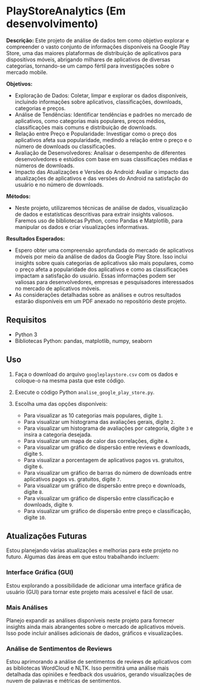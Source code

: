 # PlayStoreAnalytics (Em desenvolvimento)
**Descrição:** Este projeto de análise de dados tem como objetivo explorar e compreender o vasto conjunto de informações disponíveis na Google Play Store, uma das maiores plataformas de distribuição de aplicativos para dispositivos móveis, abrigando milhares de aplicativos de diversas categorias, tornando-se um campo fértil para investigações sobre o mercado mobile.

**Objetivos:**
   - Exploração de Dados: Coletar, limpar e explorar os dados disponíveis, incluindo informações sobre aplicativos, classificações, downloads, categorias e preços.
   - Análise de Tendências: Identificar tendências e padrões no mercado de aplicativos, como categorias mais populares, preços médios, classificações mais comuns e distribuição de downloads.
   - Relação entre Preço e Popularidade: Investigar como o preço dos aplicativos afeta sua popularidade, medindo a relação entre o preço e o número de downloads ou classificações.
   - Avaliação de Desenvolvedores: Analisar o desempenho de diferentes desenvolvedores e estúdios com base em suas classificações médias e números de downloads.
   - Impacto das Atualizações e Versões do Android: Avaliar o impacto das atualizações de aplicativos e das versões do Android na satisfação do usuário e no número de downloads.

**Métodos:**
- Neste projeto, utilizaremos técnicas de análise de dados, visualização de dados e estatísticas descritivas para extrair insights valiosos. Faremos uso de bibliotecas Python, como Pandas e Matplotlib, para manipular os dados e criar visualizações informativas.

**Resultados Esperados:**
- Espero obter uma compreensão aprofundada do mercado de aplicativos móveis por meio da análise de dados da Google Play Store. Isso inclui insights sobre quais categorias de aplicativos são mais populares, como o preço afeta a popularidade dos aplicativos e como as classificações impactam a satisfação do usuário. Essas informações podem ser valiosas para desenvolvedores, empresas e pesquisadores interessados no mercado de aplicativos móveis.
- As considerações detalhadas sobre as análises e outros resultados estarão disponíveis em um PDF anexado no repositório deste projeto.


## Requisitos

- Python 3
- Bibliotecas Python: pandas, matplotlib, numpy, seaborn
  
## Uso

1. Faça o download do arquivo `googleplaystore.csv` com os dados e coloque-o na mesma pasta que este código.

2. Execute o código Python `analise_google_play_store.py`.

3. Escolha uma das opções disponíveis:
   - Para visualizar as 10 categorias mais populares, digite `1`.
   - Para visualizar um histograma das avaliações gerais, digite `2`.
   - Para visualizar um histograma de avaliações por categoria, digite `3` e insira a categoria desejada.
   - Para visualizar um mapa de calor das correlações, digite `4`.
   - Para visualizar um gráfico de dispersão entre reviews e downloads, digite `5`.
   - Para visualizar a porcentagem de aplicativos pagos vs. gratuitos, digite `6`.
   - Para visualizar um gráfico de barras do número de downloads entre aplicativos pagos vs. gratuitos, digite `7`.
   - Para visualizar um gráfico de dispersão entre preço e downloads, digite `8`.
   - Para visualizar um gráfico de dispersão entre classificação e downloads, digite `9`.
   - Para visualizar um gráfico de dispersão entre preço e classificação, digite `10`.
  
## Atualizações Futuras
Estou planejando várias atualizações e melhorias para este projeto no futuro. Algumas das áreas em que estou trabalhando incluem:

   ### Interface Gráfica (GUI)

   Estou explorando a possibilidade de adicionar uma interface gráfica de usuário (GUI) para tornar este projeto mais acessível e fácil de usar.
   
   ### Mais Análises
   
   Planejo expandir as análises disponíveis neste projeto para fornecer insights ainda mais abrangentes sobre o mercado de aplicativos móveis. Isso pode incluir análises adicionais de dados, gráficos e visualizações.
   
   ### Análise de Sentimentos de Reviews
   
   Estou aprimorando a análise de sentimentos de reviews de aplicativos com as bibliotecas WordCloud e NLTK. Isso permitirá uma análise mais detalhada das opiniões e feedback dos usuários, gerando visualizações de nuvem de palavras e métricas de sentimentos.
